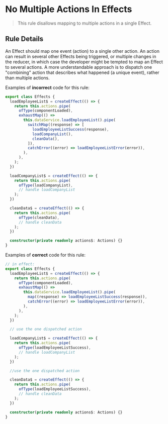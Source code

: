 # No Multiple Actions In Effects

> This rule disallows mapping to multiple actions in a single Effect.

## Rule Details

An Effect should map one event (action) to a single other action.
An action can result in several other Effects being triggered, or multiple changes in the reducer, in which case the developer might be tempted to map an Effect to several actions. A more understandable approach is to dispatch one "combining" action that describes what happened (a unique event), rather than multiple actions.

Examples of **incorrect** code for this rule:

```ts
export class Effects {
  loadEmployeeList$ = createEffect(() => {
    return this.actions.pipe(
      ofType(componentLoaded),
      exhaustMap(() =>
        this.dataService.loadEmployeeList().pipe(
          switchMap((response) => [
            loadEmployeeListSuccess(response),
            loadCompanyList(),
            cleanData(),
          ]),
          catchError((error) => loadEmployeeListError(error)),
        ),
      ),
    );
  })

  loadCompanyList$ = createEffect(() => {
    return this.actions.pipe(
      ofType(loadCompanyList),
      // handle loadCompanyList
    );
  })

  cleanData$ = createEffect(() => {
    return this.actions.pipe(
      ofType(cleanData),
      // handle cleanData
    );
  })

  constructor(private readonly actions$: Actions) {}
}
```

Examples of **correct** code for this rule:

```ts
// in effect:
export class Effects {
  loadEmployeeList$ = createEffect(() => {
    return this.actions.pipe(
      ofType(componentLoaded),
      exhaustMap(() =>
        this.dataService.loadEmployeeList().pipe(
          map((response) => loadEmployeeListSuccess(response)),
          catchError((error) => loadEmployeeListError(error)),
        ),
      ),
    );
  })

  // use the one dispatched action

  loadCompanyList$ = createEffect(() => {
    return this.actions.pipe(
      ofType(loadEmployeeListSuccess),
      // handle loadCompanyList
    );
  })

  //use the one dispatched action

  cleanData$ = createEffect(() => {
    return this.actions.pipe(
      ofType(loadEmployeeListSuccess),
      // handle cleanData
    );
  })

  constructor(private readonly actions$: Actions) {}
}
```
